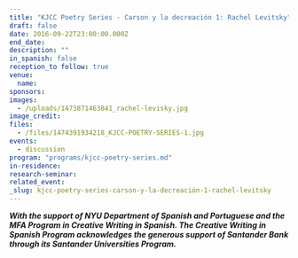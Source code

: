 ```yaml
---
title: "KJCC Poetry Series - Carson y la decreación 1: Rachel Levitsky"
draft: false
date: 2016-09-22T23:00:00.000Z
end_date:
description: ""
in_spanish: false
reception_to follow: true
venue:
  name:
sponsors:
images:
  - /uploads/1473871463841_rachel-levisky.jpg
image_credit:
files:
  - /files/1474391934218_KJCC-POETRY-SERIES-1.jpg
events:
  - discussion
program: "programs/kjcc-poetry-series.md"
in-residence:
research-seminar:
related_event:
_slug: kjcc-poetry-series-carson-y-la-decreación-1-rachel-levitsky
---
```


**_With the support of NYU Department of Spanish and Portuguese and the MFA Program in Creative Writing in Spanish. The Creative Writing in Spanish Program acknowledges the generous support of Santander Bank through its Santander Universities Program._**

